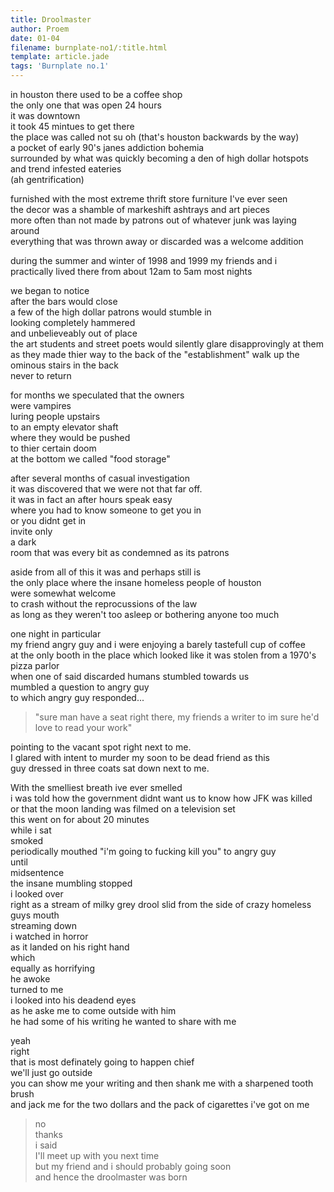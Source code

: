 ```yaml
---
title: Droolmaster
author: Proem
date: 01-04
filename: burnplate-no1/:title.html
template: article.jade
tags: 'Burnplate no.1'
---
```


in houston there used to be a coffee shop  
the only one that was open 24 hours  
it was downtown  
it took 45 mintues to get there  
the place was called not su oh (that's houston backwards by the way)  
a pocket of early 90's janes addiction bohemia  
surrounded by what was quickly becoming a den of high dollar hotspots and trend infested eateries  
(ah gentrification)  

furnished with the most extreme thrift store furniture I've ever seen  
the decor was a shamble of markeshift ashtrays and art pieces  
more often than not made by patrons out of whatever junk was laying around  
everything that was thrown away or discarded was a welcome addition  

during the summer and winter of 1998 and 1999 my friends and i  
practically lived there from about 12am to 5am most nights  
 
we began to notice  
after the bars would close  
a few of the high dollar patrons would stumble in  
looking completely hammered  
and unbelieveably out of place  
the art students and street poets would silently glare disapprovingly at them  
as they made thier way to the back of the "establishment" walk up the ominous stairs in the back  
never to return  
 
for months we speculated that the owners  
were vampires  
luring people upstairs  
to an empty elevator shaft  
where they would be pushed  
to thier certain doom  
at the bottom we called "food storage"  

after several months of casual investigation  
it was discovered that we were not that far off.  
it was in fact an after hours speak easy  
where you had to know someone to get you in  
or you didnt get in  
invite only  
a dark  
room that was every bit as condemned as its patrons  
 
aside from all of this it was and perhaps still is  
the only place where the insane homeless people of houston  
were somewhat welcome  
to crash without the reprocussions of the law  
as long as they weren't too asleep or bothering anyone too much  
 
one night in particular  
my friend angry guy and i were enjoying a barely tastefull cup of coffee  
at the only booth in the place which looked like it was stolen from a 1970's pizza parlor  
when one of said discarded humans stumbled towards us  
mumbled a question to angry guy  
to which angry guy responded...  

> "sure man have a seat right there, my friends a writer to im sure he'd love to read your work"

pointing to the vacant spot right next to me.  
I glared with intent to murder my soon to be dead friend as this   
guy dressed in three coats sat down next to me.  
 
With the smelliest breath ive ever smelled  
i was told how the government didnt want us to know how JFK was killed  
or that the moon landing was filmed on a television set  
this went on for about 20 minutes  
while i sat  
smoked  
periodically mouthed "i'm going to fucking kill you" to angry guy  
until  
midsentence  
the insane mumbling stopped  
i looked over  
right as a stream of milky grey drool slid from the side of crazy homeless guys mouth  
streaming down  
i watched in horror  
as it landed on his right hand  
which  
equally as horrifying  
he awoke  
turned to me  
i looked into his deadend eyes  
as he aske me to come outside with him  
he had some of his writing he wanted to share with me  
 
yeah  
right  
that is most definately going to happen chief  
we'll just go outside  
you can show me your writing and then shank me with a sharpened tooth brush  
and jack me for the two dollars and the pack of cigarettes i've got on me  

> no  
> thanks  
i said  
> I'll meet up with you next time  
> but my friend and i should probably going soon  
and hence the droolmaster was born
